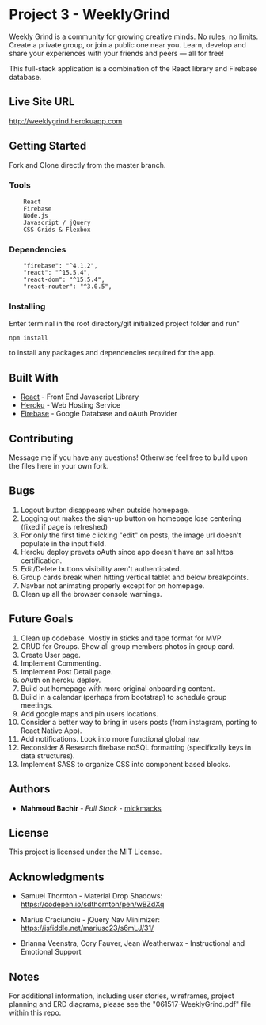 # Project 3 - WeeklyGrind

Weekly Grind is a community for growing creative minds. No rules, no limits. Create a private group, or join a public one near you. Learn, develop and share your experiences with your friends and peers — all for free!

This full-stack application is a combination of the React library and Firebase database.

## Live Site URL

http://weeklygrind.herokuapp.com

## Getting Started

Fork and Clone directly from the master branch.

### Tools

```
    React
    Firebase
    Node.js
    Javascript / jQuery
    CSS Grids & Flexbox

```

### Dependencies

```
    "firebase": "^4.1.2",
    "react": "^15.5.4",
    "react-dom": "^15.5.4",
    "react-router": "^3.0.5",

```

### Installing

Enter terminal in the root directory/git initialized project folder and run"

```
npm install

```

to install any packages and dependencies required for the app.

## Built With

* [React](https://facebook.github.io/react/) - Front End Javascript Library
* [Heroku](http://www.dropwizard.io/1.0.2/docs/) - Web Hosting Service
* [Firebase](https://firebase.google.com) - Google Database and oAuth Provider

## Contributing

Message me if you have any questions! Otherwise feel free to build upon the files here in your own fork.

## Bugs

1. Logout button disappears when outside homepage.
2. Logging out makes the sign-up button on homepage lose centering (fixed if page is refreshed)
3. For only the first time clicking "edit" on posts, the image url doesn't populate in the input field.
4. Heroku deploy prevets oAuth since app doesn't have an ssl https certification.
5. Edit/Delete buttons visibility aren't authenticated.
6. Group cards break when hitting vertical tablet and below breakpoints.
7. Navbar not animating properly except for on homepage.
8. Clean up all the browser console warnings.

## Future Goals

1. Clean up codebase. Mostly in sticks and tape format for MVP.
2. CRUD for Groups. Show all group members photos in group card.
3. Create User page.
4. Implement Commenting.
5. Implement Post Detail page.
6. oAuth on heroku deploy.
7. Build out homepage with more original onboarding content.
8. Build in a calendar (perhaps from bootstrap) to schedule group meetings.
9. Add google maps and pin users locations.
10. Consider a better way to bring in users posts (from instagram, porting to React Native App).
11. Add notifications. Look into more functional global nav.
12. Reconsider & Research firebase noSQL formatting (specifically keys in data structures).
13. Implement SASS to organize CSS into component based blocks.


## Authors

* **Mahmoud Bachir** - *Full Stack* - [mickmacks](https://github.com/mickmacks)

## License

This project is licensed under the MIT License.

## Acknowledgments

* Samuel Thornton - Material Drop Shadows: https://codepen.io/sdthornton/pen/wBZdXq

* Marius Craciunoiu - jQuery Nav Minimizer: https://jsfiddle.net/mariusc23/s6mLJ/31/

* Brianna Veenstra, Cory Fauver, Jean 
Weatherwax - Instructional and Emotional Support


## Notes

For additional information, including user stories, wireframes, project planning and ERD diagrams, please see the "061517-WeeklyGrind.pdf" file within this repo.